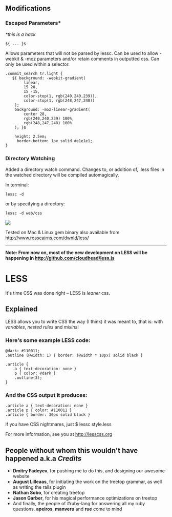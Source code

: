 Modifications
------------

### Escaped Parameters*

*\*this is a hack*

    ${ ... }$

Allows parameters that will not be parsed by lessc. Can be used to allow -webkit & -moz parameters and/or retain comments in outputted css. Can only be used within a selector.

    .commit_search tr.light {
       ${ background: -webkit-gradient(
    	    linear,
    	    15 28,
    	    15 -15,
    	    color-stop(1, rgb(240,240,239)),
    	    color-stop(1, rgb(248,247,248))
    	);
    	background: -moz-linear-gradient(
    	    center 28,
    	    rgb(240,240,239) 100%,
    	    rgb(248,247,248) 100%
    	); }$
        
        height: 2.5em;
         border-bottom: 1px solid #e1e1e1;
    }



### Directory Watching

Added a directory watch command. Changes to, or addition of, .less files in the watched directory will be compiled automagically.

In terminal:

    lessc -d

or by specifying a directory:

	lessc -d web/css
	
	
![](http://emberapp.com/rc1/images/terminal/sizes/m.png)


Tested on Mac & Linux
gem binary also available from  <http://www.rosscairns.com/dwnld/less/>

-----------------

**Note: From now on, most of the new development on LESS will be happening in <http://github.com/cloudhead/less.js>**

LESS
====
It's time CSS was done right – LESS is _leaner_ css.


Explained
---------
LESS allows you to write CSS the way (I think) it was meant to, that is: with *variables*, *nested rules* and *mixins*!

### Here's some example LESS code:
	
	@dark: #110011;
	.outline (@width: 1) { border: (@width * 10px) solid black }
	
	.article {
		a { text-decoration: none }
		p { color: @dark }
		.outline(3);
	}
	
### And the CSS output it produces:
	
	.article a { text-decoration: none }
	.article p { color: #110011 }
	.article { border: 30px solid black }
	
If you have CSS nightmares, just
	$ lessc style.less

For more information, see you at <http://lesscss.org>

People without whom this wouldn't have happened a.k.a *Credits*
---------------------------------------------------------------

- **Dmitry Fadeyev**, for pushing me to do this, and designing our awesome website
- **August Lilleaas**, for initiating the work on the treetop grammar, as well as writing the rails plugin
- **Nathan Sobo**, for creating treetop
- **Jason Garber**, for his magical performance optimizations on treetop
- And finally, the people of #ruby-lang for answering all my ruby questions. **apeiros**, **manveru** and **rue** come to mind
